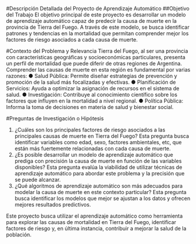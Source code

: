 #Descripción Detallada del Proyecto de Aprendizaje Automático
##Objetivo del Trabajo
El objetivo principal de este proyecto es desarrollar un modelo de aprendizaje
automático capaz de predecir la causa de muerte en la provincia de Tierra del Fuego.
A través de este modelo, se busca identificar patrones y tendencias en la mortalidad que
permitan comprender mejor los factores de riesgo asociados a cada causa de muerte.

#Contexto del Problema y Relevancia
Tierra del Fuego, al ser una provincia con características geográficas y socioeconómicas
particulares, presenta un perfil de mortalidad que puede diferir de otras regiones de
Argentina. Comprender las causas de muerte en esta región es fundamental por varias
razones:
● Salud Pública: Permite diseñar estrategias de prevención y promoción de la salud
más focalizadas y efectivas.
● Planificación de Servicios: Ayuda a optimizar la asignación de recursos en el
sistema de salud.
● Investigación: Contribuye al conocimiento científico sobre los factores que influyen
en la mortalidad a nivel regional.
● Política Pública: Informa la toma de decisiones en materia de salud y bienestar
social.

#Preguntas de Investigación o Hipótesis
1. ¿Cuáles son los principales factores de riesgo asociados a las principales
causas de muerte en Tierra del Fuego? Esta pregunta busca identificar variables
como edad, sexo, factores ambientales, etc, que están más fuertemente
relacionadas con cada causa de muerte.
2. ¿Es posible desarrollar un modelo de aprendizaje automático que prediga con
precisión la causa de muerte en función de las variables disponibles? Esta
pregunta evalúa la viabilidad de utilizar técnicas de aprendizaje automático para
abordar este problema y la precisión que se puede alcanzar.
3. ¿Qué algoritmos de aprendizaje automático son más adecuados para modelar
la causa de muerte en este contexto particular? Esta pregunta busca identificar
los modelos que mejor se ajustan a los datos y ofrecen mejores resultados
predictivos.

Este proyecto busca utilizar el aprendizaje automático como herramienta para
explorar las causas de mortalidad en Tierra del Fuego, identificar factores de riesgo
y, en última instancia, contribuir a mejorar la salud de la población.
